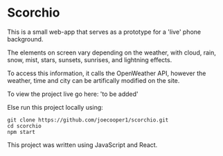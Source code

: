 # Scorchio

This is a small web-app that serves as a prototype for a 'live' phone background.

The elements on screen vary depending on the weather, with cloud, rain, snow, mist, stars, sunsets, sunrises, and lightning effects. 

To access this information, it calls the OpenWeather API, however the weather, time and city can be artifically modified on the site.

To view the project live go here: 'to be added'

Else run this project locally using: 

    git clone https://github.com/joecooper1/scorchio.git
    cd scorchio
    npm start

This project was written using JavaScript and React.